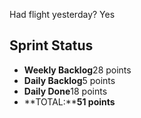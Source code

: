 Had flight yesterday? Yes

## Sprint Status
-   **Weekly Backlog**28 points
-   **Daily Backlog**5 points
-   **Daily Done**18 points
-   **TOTAL:****51 points**